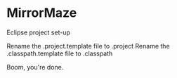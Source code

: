 MirrorMaze
==========

Eclipse project set-up

Rename the .project.template file to .project
Rename the .classpath.template file to .classpath

Boom, you're done.